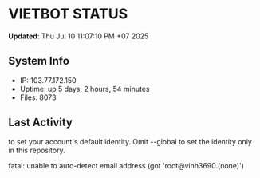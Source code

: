 # VIETBOT STATUS
**Updated**: Thu Jul 10 11:07:10 PM +07 2025

## System Info
- IP: 103.77.172.150
- Uptime: up 5 days, 2 hours, 54 minutes
- Files: 8073

## Last Activity

to set your account's default identity.
Omit --global to set the identity only in this repository.

fatal: unable to auto-detect email address (got 'root@vinh3690.(none)')
